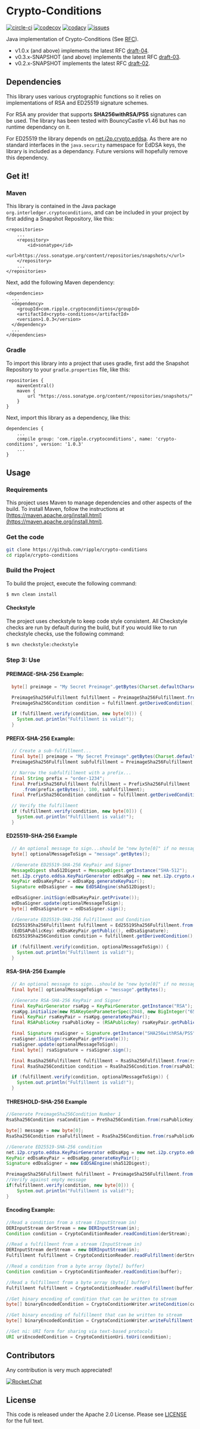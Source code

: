 # Crypto-Conditions
[![circle-ci][circle-image]][circle-url] [![codecov][codecov-image]][codecov-url] [![codacy][codacy-image]][codacy-url] [![issues][github-issues-image]][github-issues-url]

[rocketchat-url]: https://chat.hyperledger.org/channel/quilt
[rocketchat-image]: https://open.rocket.chat/images/join-chat.svg
[circle-image]: https://circleci.com/gh/ripple/crypto-conditions.svg?style=shield
[circle-url]: https://circleci.com/gh/ripple/crypto-conditions
[codecov-image]: https://codecov.io/gh/ripple/crypto-conditions/branch/master/graph/badge.svg
[codecov-url]: https://codecov.io/gh/ripple/crypto-conditions
[codacy-image]: https://api.codacy.com/project/badge/Grade/49e43210600d462f861e1813230d855d
[codacy-url]: https://www.codacy.com/app/sappenin/java-ilpv4-connector?utm_source=github.com&amp;utm_medium=referral&amp;utm_content=sappenin/java-ilpv4-connector&amp;utm_campaign=Badge_Grade
[twitter-image]: https://img.shields.io/twitter/follow/interledger.svg?style=social
[twitter-url]: https://twitter.com/intent/follow?screen_name=interledger
[github-issues-image]: https://img.shields.io/github/issues/ripple/crypto-conditions.svg
[github-issues-url]: https://github.com/ripple/crypto-conditions/issues

Java implementation of Crypto-Conditions (See [RFC](https://datatracker.ietf.org/doc/draft-thomas-crypto-conditions/)).

* v1.0.x (and above) implements the latest RFC [draft-04](https://tools.ietf.org/html/draft-thomas-crypto-conditions-04).
* v0.3.x-SNAPSHOT (and above) implements the latest RFC [draft-03](https://tools.ietf.org/html/draft-thomas-crypto-conditions-03).
* v0.2.x-SNAPSHOT implements the latest RFC [draft-02](https://tools.ietf.org/html/draft-thomas-crypto-conditions-02).

## Dependencies

This library uses various cryptographic functions so it relies on implementations of RSA and ED25519 signature schemes.

For RSA any provider that supports **SHA256withRSA/PSS** signatures can be used. The library has been tested with BouncyCastle v1.46 but has no runtime dependancy on it.

For ED25519 the library depends on [net.i2p.crypto.eddsa](https://github.com/str4d/ed25519-java). As there are no standard interfaces in the `java.security` namespace for
EdDSA keys, the library is included as a dependancy. Future versions will hopefully remove this dependency.

## Get it!

### Maven
This library is contained in the Java package `org.interledger.cryptoconditions`, and can be included in your project
by first adding a Snapshot Repository, like this:

```
<repositories>
    ...
    <repository>
        <id>sonatype</id>
        <url>https://oss.sonatype.org/content/repositories/snapshots/</url>
    </repository>
    ...
</repositories>
```

Next, add the following Maven dependency:

```
<dependencies>
  ...
  <dependency>
    <groupId>com.ripple.cryptoconditions</groupId>
    <artifactId>crypto-conditions</artifactId>
    <version>1.0.3</version>
  </dependency>
  ...
</dependencies>
```
### Gradle
To import this library into a project that uses gradle, first add the Snapshot Repository to your `gradle.properties` file, like this:

```
repositories {
    mavenCentral()
    maven {
        url "https://oss.sonatype.org/content/repositories/snapshots/"
    }
}
```
Next, import this library as a dependency, like this:

```
dependencies {
    ...
    compile group: 'com.ripple.cryptoconditions', name: 'crypto-conditions', version: '1.0.3'
    ...
}
```

## Usage

### Requirements
This project uses Maven to manage dependencies and other aspects of the build.
To install Maven, follow the instructions at [https://maven.apache.org/install.html](https://maven.apache.org/install.html).


### Get the code

``` sh
git clone https://github.com/ripple/crypto-conditions
cd ripple/crypto-conditions
```

### Build the Project
To build the project, execute the following command:

```bash
$ mvn clean install
```

#### Checkstyle
The project uses checkstyle to keep code style consistent. All Checkstyle checks are run by default during the build, but if you would like to run checkstyle checks, use the following command:

```bash
$ mvn checkstyle:checkstyle
```

### Step 3: Use

#### PREIMAGE-SHA-256 Example:
```java
  byte[] preimage = "My Secret Preimage".getBytes(Charset.defaultCharset());

  PreimageSha256Fulfillment fulfillment = PreimageSha256Fulfillment.from(preimage);
  PreimageSha256Condition condition = fulfillment.getDerivedCondition();

  if (fulfillment.verify(condition, new byte[0])) {
    System.out.println("Fulfillment is valid!");
  }
```

#### PREFIX-SHA-256 Example:
```java
  // Create a sub-fulfillment...
  final byte[] preimage = "My Secret Preimage".getBytes(Charset.defaultCharset());
  PreimageSha256Fulfillment subfulfillment = PreimageSha256Fulfillment.from(preimage);

  // Narrow the subfulfillment with a prefix...
  final String prefix = "order-1234";
  final PrefixSha256Fulfillment fulfillment = PrefixSha256Fulfillment
      .from(prefix.getBytes(), 100, subfulfillment);
  final PrefixSha256Condition condition = fulfillment.getDerivedCondition();

  // Verify the fulfillment
  if (fulfillment.verify(condition, new byte[0])) {
    System.out.println("Fulfillment is valid!");
  }
```

#### ED25519-SHA-256 Example
```java
  // An optional message to sign...should be "new byte[0]" if no message.
  byte[] optionalMessageToSign = "message".getBytes();

  //Generate ED25519-SHA-256 KeyPair and Signer
  MessageDigest sha512Digest = MessageDigest.getInstance("SHA-512");
  net.i2p.crypto.eddsa.KeyPairGenerator edDsaKpg = new net.i2p.crypto.eddsa.KeyPairGenerator();
  KeyPair edDsaKeyPair = edDsaKpg.generateKeyPair();
  Signature edDsaSigner = new EdDSAEngine(sha512Digest);

  edDsaSigner.initSign(edDsaKeyPair.getPrivate());
  edDsaSigner.update(optionalMessageToSign);
  byte[] edDsaSignature = edDsaSigner.sign();

  //Generate ED25519-SHA-256 Fulfillment and Condition
  Ed25519Sha256Fulfillment fulfillment = Ed25519Sha256Fulfillment.from(
  (EdDSAPublicKey) edDsaKeyPair.getPublic(), edDsaSignature);
  Ed25519Sha256Condition condition = fulfillment.getDerivedCondition();

  if (fulfillment.verify(condition, optionalMessageToSign)) {
    System.out.println("Fulfillment is valid!");
  }
```

#### RSA-SHA-256 Example
```java
  // An optional message to sign...should be "new byte[0]" if no message.
  final byte[] optionalMessageToSign = "message".getBytes();

  //Generate RSA-SHA-256 KeyPair and Signer
  final KeyPairGenerator rsaKpg = KeyPairGenerator.getInstance("RSA");
  rsaKpg.initialize(new RSAKeyGenParameterSpec(2048, new BigInteger("65537")));
  final KeyPair rsaKeyPair = rsaKpg.generateKeyPair();
  final RSAPublicKey rsaPublicKey = (RSAPublicKey) rsaKeyPair.getPublic()

  final Signature rsaSigner = Signature.getInstance("SHA256withRSA/PSS");
  rsaSigner.initSign(rsaKeyPair.getPrivate());
  rsaSigner.update(optionalMessageToSign);
  final byte[] rsaSignature = rsaSigner.sign();

  final RsaSha256Fulfillment fulfillment = RsaSha256Fulfillment.from(rsaPublicKey, rsaSignature);
  final RsaSha256Condition condition = RsaSha256Condition.from(rsaPublicKey);

  if (fulfillment.verify(condition, optionalMessageToSign)) {
    System.out.println("Fulfillment is valid!");
  }
```

#### THRESHOLD-SHA-256 Example
```java
//Generate PreimageSha256Condition Number 1
RsaSha256Condition rsaCondition = PreSha256Condition.from(rsaPublicKey);

byte[] message = new byte[0];
RsaSha256Condition rsaFulfillment = RsaSha256Condition.from(rsaPublicKey, message);

//Generate ED25519-SHA-256 condition
net.i2p.crypto.eddsa.KeyPairGenerator edDsaKpg = new net.i2p.crypto.eddsa.KeyPairGenerator();
KeyPair edDsaKeyPair = edDsaKpg.generateKeyPair();
Signature edDsaSigner = new EdDSAEngine(sha512Digest);

PreimageSha256Fulfillment fulfillment = PreimageSha256Fulfillment.from(preimage);
//Verify against empty message
if(fulfillment.verify(condition, new byte[0])) {
    System.out.println("Fulfillment is valid!");
}
```

#### Encoding Example:
```java
//Read a condition from a stream (InputStream in)
DERInputStream derStream = new DERInputStream(in);
Condition condition = CryptoConditionReader.readCondition(derStream);

//Read a fulfillment from a stream (InputStream in)
DERInputStream derStream = new DERInputStream(in);
Fulfillment fulfillment = CryptoConditionReader.readFulfillment(derStream);

//Read a condition from a byte array (byte[] buffer)
Condition condition = CryptoConditionReader.readCondition(buffer);

//Read a fulfillment from a byte array (byte[] buffer)
Fulfillment fulfillment = CryptoConditionReader.readFulfillment(buffer);

//Get binary encoding of condition that can be written to stream
byte[] binaryEncodedCondition = CryptoConditionWriter.writeCondition(condition);

//Get binary encoding of fulfillment that can be written to stream
byte[] binaryEncodedCondition = CryptoConditionWriter.writeFulfillment(fulfillment);

//Get ni: URI form for sharing via text-based protocols
URI uriEncodedCondition = CryptoConditionUri.toUri(condition);
```

## Contributors

Any contribution is very much appreciated!

[![Rocket.Chat](https://open.rocket.chat/images/join-chat.svg)](https://chat.hyperledger.org/channel/quilt)

## License

This code is released under the Apache 2.0 License. Please see [LICENSE](./../LICENSE) for the full text.
